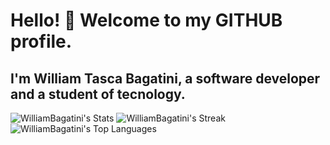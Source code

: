 # Hello! 👋 Welcome to my GITHUB profile.
## I'm William Tasca Bagatini, a software developer and a student of tecnology.
![WilliamBagatini's Stats](https://github-readme-stats.vercel.app/api?username=WilliamBagatini&theme=nightowl&show_icons=true&hide_border=false&count_private=true)
![WilliamBagatini's Streak](https://github-readme-streak-stats.herokuapp.com/?user=WilliamBagatini&theme=nightowl&hide_border=false)
![WilliamBagatini's Top Languages](https://github-readme-stats.vercel.app/api/top-langs/?username=WilliamBagatini&theme=nightowl&show_icons=true&hide_border=false&layout=compact)
